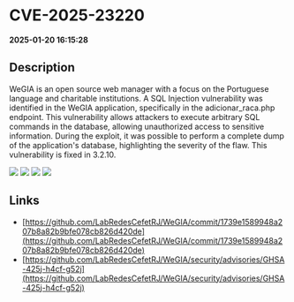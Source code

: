 # CVE-2025-23220

**2025-01-20 16:15:28**

## Description
WeGIA is an open source web manager with a focus on the Portuguese language and charitable institutions. A SQL Injection vulnerability was identified in the WeGIA application, specifically in the adicionar_raca.php endpoint. This vulnerability allows attackers to execute arbitrary SQL commands in the database, allowing unauthorized access to sensitive information. During the exploit, it was possible to perform a complete dump of the application's database, highlighting the severity of the flaw. This vulnerability is fixed in 3.2.10.

![](https://img.shields.io/static/v1?label=Exploit&message=Yes&color=red)
![](https://img.shields.io/static/v1?label=Score&message=10.0&color=red)
![](https://img.shields.io/static/v1?label=Severity&message=CRITICAL&color=red)
![](https://img.shields.io/static/v1?label=CWE&message=SQL&color=green)

## Links
- [https://github.com/LabRedesCefetRJ/WeGIA/commit/1739e1589948a207b8a82b9bfe078cb826d420de](https://github.com/LabRedesCefetRJ/WeGIA/commit/1739e1589948a207b8a82b9bfe078cb826d420de)
- [https://github.com/LabRedesCefetRJ/WeGIA/security/advisories/GHSA-425j-h4cf-g52j](https://github.com/LabRedesCefetRJ/WeGIA/security/advisories/GHSA-425j-h4cf-g52j)

